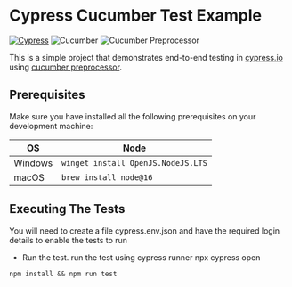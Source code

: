 # Cypress Cucumber Test Example

[![Cypress](https://img.shields.io/npm/v/cypress?color=33ff99&label=cypress&logo=cypress&style=for-the-badge)](https://www.cypress.io)
![Cucumber](https://img.shields.io/npm/v/@cucumber/cucumber?color=%231dbb68&label=cucumber&logo=cucumber&style=for-the-badge)
![Cucumber Preprocessor](https://img.shields.io/npm/v/@badeball/cypress-cucumber-preprocessor?label=Cucumber%20preprocessor&style=for-the-badge)

This is a simple project that demonstrates end-to-end testing in [cypress.io](https://www.cypress.io/)
using [cucumber preprocessor](https://www.npmjs.com/package/@badeball/cypress-cucumber-preprocessor).

## Prerequisites

Make sure you have installed all the following prerequisites on your development machine:

| OS      | Node                                       |
|---------|--------------------------------------------|
| Windows | `winget install OpenJS.NodeJS.LTS`         |
| macOS   | `brew install node@16`                     |

## Executing The Tests
You will need to create a file cypress.env.json and have the required 
login details to enable the tests to run
- Run the test.
run the test using cypress runner 
 npx cypress open
```shell
npm install && npm run test
```
